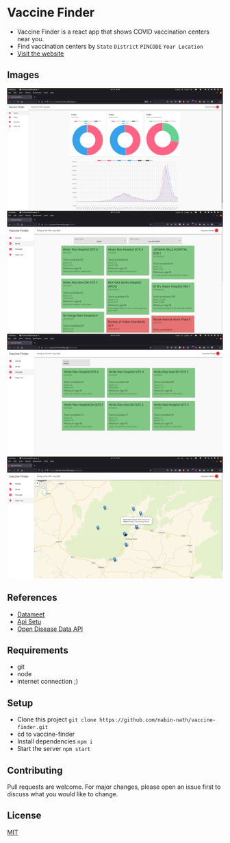 
# Vaccine Finder

- Vaccine Finder is a react app that shows COVID vaccination centers near you.
- Find vaccination centers by ```State``` ```District``` ```PINCODE``` ```Your Location```
- [Visit the website](https://vaccine-find.netlify.app)

## Images
![Image of HomePage](./public/screenshots/home.png)
![Image of HomePage](./public/screenshots/state.png)
![Image of HomePage](./public/screenshots/pincode.png)
![Image of HomePage](./public/screenshots/nearme.png)

## References
- [Datameet](https://github.com/datameet/covid19)
- [Api Setu](https://apisetu.gov.in/public/marketplace/api/cowin)
- [Open Disease Data API](https://disease.sh)

## Requirements

- git
- node
- internet connection ;)
 
## Setup
- Clone this project ```git clone https://github.com/nabin-nath/vaccine-finder.git```
- cd to vaccine-finder
- Install dependencies ```npm i```
- Start the server ```npm start```


## Contributing
Pull requests are welcome. For major changes, please open an issue first to discuss what you would like to change.

## License
[MIT](https://choosealicense.com/licenses/mit/)

